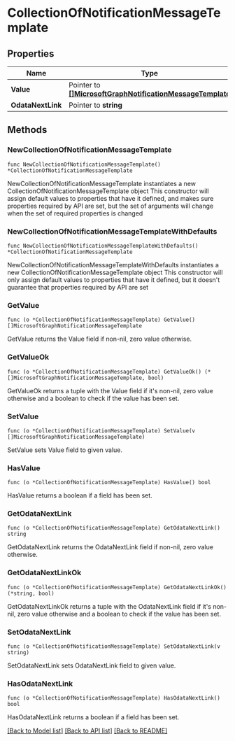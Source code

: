 # CollectionOfNotificationMessageTemplate

## Properties

Name | Type | Description | Notes
------------ | ------------- | ------------- | -------------
**Value** | Pointer to [**[]MicrosoftGraphNotificationMessageTemplate**](MicrosoftGraphNotificationMessageTemplate.md) |  | [optional] 
**OdataNextLink** | Pointer to **string** |  | [optional] 

## Methods

### NewCollectionOfNotificationMessageTemplate

`func NewCollectionOfNotificationMessageTemplate() *CollectionOfNotificationMessageTemplate`

NewCollectionOfNotificationMessageTemplate instantiates a new CollectionOfNotificationMessageTemplate object
This constructor will assign default values to properties that have it defined,
and makes sure properties required by API are set, but the set of arguments
will change when the set of required properties is changed

### NewCollectionOfNotificationMessageTemplateWithDefaults

`func NewCollectionOfNotificationMessageTemplateWithDefaults() *CollectionOfNotificationMessageTemplate`

NewCollectionOfNotificationMessageTemplateWithDefaults instantiates a new CollectionOfNotificationMessageTemplate object
This constructor will only assign default values to properties that have it defined,
but it doesn't guarantee that properties required by API are set

### GetValue

`func (o *CollectionOfNotificationMessageTemplate) GetValue() []MicrosoftGraphNotificationMessageTemplate`

GetValue returns the Value field if non-nil, zero value otherwise.

### GetValueOk

`func (o *CollectionOfNotificationMessageTemplate) GetValueOk() (*[]MicrosoftGraphNotificationMessageTemplate, bool)`

GetValueOk returns a tuple with the Value field if it's non-nil, zero value otherwise
and a boolean to check if the value has been set.

### SetValue

`func (o *CollectionOfNotificationMessageTemplate) SetValue(v []MicrosoftGraphNotificationMessageTemplate)`

SetValue sets Value field to given value.

### HasValue

`func (o *CollectionOfNotificationMessageTemplate) HasValue() bool`

HasValue returns a boolean if a field has been set.

### GetOdataNextLink

`func (o *CollectionOfNotificationMessageTemplate) GetOdataNextLink() string`

GetOdataNextLink returns the OdataNextLink field if non-nil, zero value otherwise.

### GetOdataNextLinkOk

`func (o *CollectionOfNotificationMessageTemplate) GetOdataNextLinkOk() (*string, bool)`

GetOdataNextLinkOk returns a tuple with the OdataNextLink field if it's non-nil, zero value otherwise
and a boolean to check if the value has been set.

### SetOdataNextLink

`func (o *CollectionOfNotificationMessageTemplate) SetOdataNextLink(v string)`

SetOdataNextLink sets OdataNextLink field to given value.

### HasOdataNextLink

`func (o *CollectionOfNotificationMessageTemplate) HasOdataNextLink() bool`

HasOdataNextLink returns a boolean if a field has been set.


[[Back to Model list]](../README.md#documentation-for-models) [[Back to API list]](../README.md#documentation-for-api-endpoints) [[Back to README]](../README.md)


